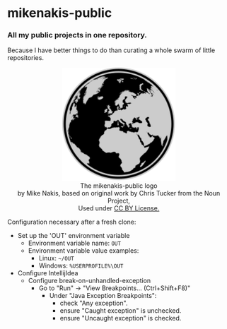 # mikenakis-public
### All my public projects in one repository.
Because I have better things to do than curating a whole swarm of little repositories. 

<p align="center">
<img title="mikenakis-public logo" src="mikenakis-public.svg" width="256"/><br/>
The mikenakis-public logo<br>
by Mike Nakis, based on original work by Chris Tucker from the Noun Project,<br> 
Used under <a href="https://creativecommons.org/licenses/by/3.0/us/">CC BY License.</a>
</p>

Configuration necessary after a fresh clone:
  - Set up the 'OUT' environment variable
    - Environment variable name: `OUT`
    - Environment variable value examples:
      - Linux: `~/OUT`
      - Windows: `%USERPROFILE%\OUT`
  - Configure IntellijIdea
    - Configure break-on-unhandled-exception
      - Go to "Run" -> "View Breakpoints... (Ctrl+Shift+F8)"
        - Under "Java Exception Breakpoints":
          - check "Any exception".
          - ensure "Caught exception" is unchecked.
          - ensure "Uncaught exception" is checked.
